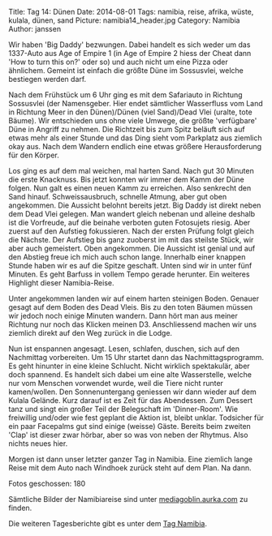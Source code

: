 Title: Tag 14: Dünen
Date: 2014-08-01
Tags: namibia, reise, afrika, wüste, kulala, dünen, sand
Picture: namibia14_header.jpg
Category: Namibia
Author: janssen

Wir haben 'Big Daddy' bezwungen. Dabei handelt es sich weder um das 1337-Auto aus Age of Empire 1 (in Age of Empire 2 hiess der Cheat dann 'How to turn this on?' oder so) und auch nicht um eine Pizza oder ähnlichem. Gemeint ist einfach die größte Düne im Sossusvlei, welche bestiegen werden darf.

Nach dem Frühstück um 6 Uhr ging es mit dem Safariauto in Richtung Sossusvlei (der Namensgeber. Hier endet sämtlicher Wasserfluss vom Land in Richtung Meer in den Dünen)/Dünen (viel Sand)/Dead Vlei (uralte, tote Bäume). Wir entschieden uns ohne viele Umwege, die größte 'verfügbare' Düne in Angriff zu nehmen. Die Richtzeit bis zum Spitz beläuft sich auf etwas mehr als einer Stunde und das Ding sieht vom Parkplatz aus ziemlich okay aus. Nach dem Wandern endlich eine etwas größere Herausforderung für den Körper.

Los ging es auf dem mal weichen, mal harten Sand. Nach gut 30 Minuten die erste Knacknuss. Bis jetzt konnten wir immer dem Kamm der Düne folgen. Nun galt es einen neuen Kamm zu erreichen. Also senkrecht den Sand hinauf. Schweissausbruch, schnelle Atmung, aber gut oben angekommen. Die Aussicht belohnt bereits jetzt. Big Daddy ist direkt neben dem Dead Vlei gelegen. Man wandert gleich nebenan und alleine deshalb ist die Vorfreude, auf die beinahe verboten guten Fotosujets riesig. Aber zuerst auf den Aufstieg fokussieren. Nach der ersten Prüfung folgt gleich die Nächste. Der Aufstieg bis ganz zuoberst im mit das steilste Stück, wir aber auch gemeistert. Oben angekommen. Die Aussicht ist genial und auf den Abstieg freue ich mich auch schon lange. Innerhalb einer knappen Stunde haben wir es auf die Spitze geschaft. Unten sind wir in unter fünf Minuten. Es geht Barfuss in vollem Tempo gerade herunter. Ein weiteres Highlight dieser Namibia-Reise.

Unter angekommen landen wir auf einem harten steinigen Boden. Genauer gesagt auf dem Boden des Dead Vleis. Bis zu den toten Bäumen müssen wir jedoch noch einige Minuten wandern. Dann hört man aus meiner Richtung nur noch das Klicken meinen D3. Anschliessend machen wir uns ziemlich direkt auf den Weg zurück in die Lodge.

Nun ist enspannen angesagt. Lesen, schlafen, duschen, sich auf den Nachmittag vorbereiten. Um 15 Uhr startet dann das Nachmittagsprogramm. Es geht hinunter in eine kleine Schlucht. Nicht wirklich spektakulär, aber doch spannend. Es handelt sich dabei um eine alte Wasserstelle, welche nur vom Menschen vorwendet wurde, weil die Tiere nicht runter kamen/wollen. Den Sonnenuntergang geniessen wir dann wieder auf dem Kulala Gelände. Kurz darauf ist es Zeit für das Abendessen. Zum Dessert tanz und singt ein großer Teil der Belegschaft im 'Dinner-Room'. Wie freiwillig und/oder wie fest geplant die Aktion ist, bleibt unklar. Todsicher für ein paar Facepalms gut sind einige (weisse) Gäste. Bereits beim zweiten 'Clap' ist dieser zwar hörbar, aber so was von neben der Rhytmus. Also nichts neues hier.

Morgen ist dann unser letzter ganzer Tag in Namibia. Eine ziemlich lange Reise mit dem Auto nach Windhoek zurück steht auf dem Plan. Na dann.

Fotos geschossen: 180

Sämtliche Bilder der Namibiareise sind unter [mediagoblin.aurka.com](http://mediagoblin.aurka.com/mediagoblin/mg.fcgi/u/janssen/collection/namibia-2014/) zu finden.

Die weiteren Tagesberichte gibt es unter dem [Tag Namibia](http://blog.aurka.com/tag/namibia.html).
